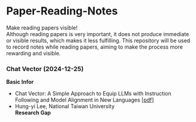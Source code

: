 # Paper-Reading-Notes
Make reading papers visible!  
Although reading papers is very important, it does not produce immediate or visible results, which makes it less fulfilling. This repository will be used to record notes while reading papers, aiming to make the process more rewarding and visible.


### Chat Vector (2024-12-25)

**Basic Infor**
- Chat Vector: A Simple Approach to Equip  LLMs with Instruction Following and Model Alignment in New Languages [[pdf]](https://aclanthology.org/2024.acl-long.590.pdf)
- Hung-yi Lee, National Taiwan University  
**Research Gap**

<!--stackedit_data:
eyJoaXN0b3J5IjpbLTE1OTEzMDQxOSw4ODcwMDg1NDUsLTY0Nj
MxNjI2Miw2MTUzMTkwNzcsMTQ2ODg2NTk3MF19
-->